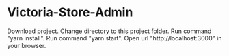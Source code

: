 # Victoria-Store-Admin
Download project.
Change directory to this project folder.
Run command "yarn install".
Run command "yarn start".
Open url "http://localhost:3000" in your browser.
